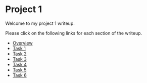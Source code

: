 # Project 1

Welcome to my project 1 writeup.

Please click on the following links for each section of the writeup.

- [Overview](/Overview.md)
- [Task 1]("/Task1.md")
- [Task 2]("/Task2.md")
- [Task 3]("/Task3.md")
- [Task 4]("/Task4.md")
- [Task 5]("/Task5.md")
- [Task 6]("/Task6.md")

